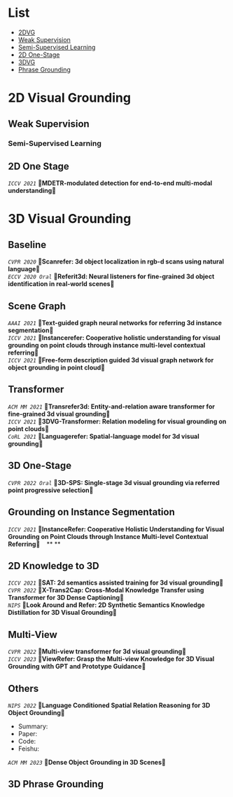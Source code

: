# List 
- [2DVG](#2DVG)
- [Weak Supervision](#2DWS)
- [Semi-Supervised Learning](#2DSSL)
- [2D One-Stage](#2DOS)
- [3DVG](#3DVG)
- [Phrase Grounding](#3DPG)

<a name="2DVG"></a>
# 2D Visual Grounding

<a name="2DWS"></a>
## Weak Supervision

<a name="2DSSL"></a>
### Semi-Supervised Learning

<a name="2DOS"></a>
## 2D One Stage
*`ICCV 2021`* **🎐MDETR-modulated detection for end-to-end multi-modal understanding🎐**  


<a name="3DVG"></a>
# 3D Visual Grounding
## Baseline
*`CVPR 2020`* **🎐Scanrefer: 3d object localization in rgb-d scans using natural language🎐**  
*`ECCV 2020 Oral`* **🎐Referit3d: Neural listeners for fine-grained 3d object identification in real-world scenes🎐**  


## Scene Graph
*`AAAI 2021`* **🎐Text-guided graph neural networks for referring 3d instance segmentation🎐**  
*`ICCV 2021`* **🎐Instancerefer: Cooperative holistic understanding for visual grounding on point clouds through instance multi-level contextual referring🎐**  
*`ICCV 2021`* **🎐Free-form description guided 3d visual graph network for object grounding in point cloud🎐**  

## Transformer
*`ACM MM 2021`* **🎐Transrefer3d: Entity-and-relation aware transformer for fine-grained 3d visual grounding🎐**  
*`ICCV 2021`* **🎐3DVG-Transformer: Relation modeling for visual grounding on point clouds🎐**  
*`CoRL 2021`* **🎐Languagerefer: Spatial-language model for 3d visual grounding🎐**  

## 3D One-Stage
*`CVPR 2022 Oral`* **🎐3D-SPS: Single-stage 3d visual grounding via referred point progressive selection🎐**  

## Grounding on Instance Segmentation
*`ICCV 2021`* **🎐InstanceRefer: Cooperative Holistic Understanding for Visual Grounding on Point Clouds through Instance Multi-level Contextual Referring🎐**
*` `* ** **

## 2D Knowledge to 3D
*`ICCV 2021`* **🎐SAT: 2d semantics assisted training for 3d visual grounding🎐**  
*`CVPR 2022`* **🎐X-Trans2Cap: Cross-Modal Knowledge Transfer using Transformer for 3D Dense Captioning🎐**  
*`NIPS`* **🎐Look Around and Refer: 2D Synthetic Semantics Knowledge Distillation for 3D Visual Grounding🎐**  

## Multi-View
*`CVPR 2022`* **🎐Multi-view transformer for 3d visual grounding🎐**  
*`ICCV 2023`* **🎐ViewRefer: Grasp the Multi-view Knowledge for 3D Visual Grounding with GPT and Prototype Guidance🎐**  

## Others
*`NIPS 2022`* **🎐Language Conditioned Spatial Relation Reasoning for 3D Object Grounding🎐**
- Summary:
- Paper:
- Code:
- Feishu:  

*`ACM MM 2023`* **🎐Dense Object Grounding in 3D Scenes🎐**
<a name="3DPG"></a>
## 3D Phrase Grounding
